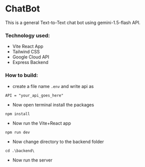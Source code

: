 # ChatBot
This is a general Text-to-Text chat bot using gemini-1.5-flash API.

### Technology used:
- Vite React App
- Tailwind CSS
- Google Cloud API
- Express Backend

### How to build:
- create a file name `.env` and write api as
```
API = "your_api_goes_here"
```
- Now open terminal install the packages
```
npm install
```
- Now run the Vite+React app
```
npm run dev
```
- Now change directory to the backend folder
```
cd .\backend\
```
- Now run the server